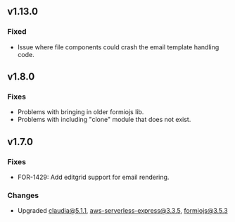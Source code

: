 ## v1.13.0
### Fixed
 - Issue where file components could crash the email template handling code.

## v1.8.0
### Fixes
 - Problems with bringing in older formiojs lib.
 - Problems with including "clone" module that does not exist.

## v1.7.0
### Fixes
 - FOR-1429: Add editgrid support for email rendering.
 
### Changes
 - Upgraded claudia@5.1.1, aws-serverless-express@3.3.5, formiojs@3.5.3
